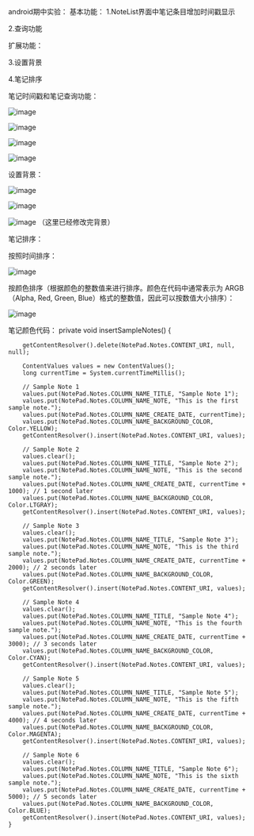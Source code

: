 android期中实验：
基本功能：
1.NoteList界面中笔记条目增加时间戳显示

2.查询功能

扩展功能：

3.设置背景

4.笔记排序

笔记时间戳和笔记查询功能：

![image](https://github.com/user-attachments/assets/dfc2b321-2cf2-457b-bc4a-9d7c62dc9fa3)

![image](https://github.com/user-attachments/assets/67c5e6e4-8184-4edf-8aa9-20599a6564f6)

![image](https://github.com/user-attachments/assets/a4c0b78a-5c75-4f55-b432-b53300c731ea)

![image](https://github.com/user-attachments/assets/c0a9dc46-5d29-44d4-8d4a-ee5aa138644a)

设置背景：

![image](https://github.com/user-attachments/assets/74ca6502-35bb-40a2-9a79-82dd1ba23868)

![image](https://github.com/user-attachments/assets/57267d7c-f3a1-496e-abc7-04788a1928e0)

![image](https://github.com/user-attachments/assets/96507cad-b906-4b6e-ab01-0e4a33b3ef58)
（这里已经修改完背景）

笔记排序：

按照时间排序：

![image](https://github.com/user-attachments/assets/78a7da23-dae6-4f15-8398-a43f3e491b02)

按颜色排序（根据颜色的整数值来进行排序。颜色在代码中通常表示为 ARGB（Alpha, Red, Green, Blue）格式的整数值，因此可以按数值大小排序）：

![image](https://github.com/user-attachments/assets/a46aaecc-fe11-44bb-a242-dabb99261984)

笔记颜色代码：
private void insertSampleNotes() {
        
        getContentResolver().delete(NotePad.Notes.CONTENT_URI, null, null);

        ContentValues values = new ContentValues();
        long currentTime = System.currentTimeMillis();

        // Sample Note 1
        values.put(NotePad.Notes.COLUMN_NAME_TITLE, "Sample Note 1");
        values.put(NotePad.Notes.COLUMN_NAME_NOTE, "This is the first sample note.");
        values.put(NotePad.Notes.COLUMN_NAME_CREATE_DATE, currentTime);
        values.put(NotePad.Notes.COLUMN_NAME_BACKGROUND_COLOR, Color.YELLOW);
        getContentResolver().insert(NotePad.Notes.CONTENT_URI, values);

        // Sample Note 2
        values.clear();
        values.put(NotePad.Notes.COLUMN_NAME_TITLE, "Sample Note 2");
        values.put(NotePad.Notes.COLUMN_NAME_NOTE, "This is the second sample note.");
        values.put(NotePad.Notes.COLUMN_NAME_CREATE_DATE, currentTime + 1000); // 1 second later
        values.put(NotePad.Notes.COLUMN_NAME_BACKGROUND_COLOR, Color.LTGRAY);
        getContentResolver().insert(NotePad.Notes.CONTENT_URI, values);

        // Sample Note 3
        values.clear();
        values.put(NotePad.Notes.COLUMN_NAME_TITLE, "Sample Note 3");
        values.put(NotePad.Notes.COLUMN_NAME_NOTE, "This is the third sample note.");
        values.put(NotePad.Notes.COLUMN_NAME_CREATE_DATE, currentTime + 2000); // 2 seconds later
        values.put(NotePad.Notes.COLUMN_NAME_BACKGROUND_COLOR, Color.GREEN);
        getContentResolver().insert(NotePad.Notes.CONTENT_URI, values);

        // Sample Note 4
        values.clear();
        values.put(NotePad.Notes.COLUMN_NAME_TITLE, "Sample Note 4");
        values.put(NotePad.Notes.COLUMN_NAME_NOTE, "This is the fourth sample note.");
        values.put(NotePad.Notes.COLUMN_NAME_CREATE_DATE, currentTime + 3000); // 3 seconds later
        values.put(NotePad.Notes.COLUMN_NAME_BACKGROUND_COLOR, Color.CYAN);
        getContentResolver().insert(NotePad.Notes.CONTENT_URI, values);

        // Sample Note 5
        values.clear();
        values.put(NotePad.Notes.COLUMN_NAME_TITLE, "Sample Note 5");
        values.put(NotePad.Notes.COLUMN_NAME_NOTE, "This is the fifth sample note.");
        values.put(NotePad.Notes.COLUMN_NAME_CREATE_DATE, currentTime + 4000); // 4 seconds later
        values.put(NotePad.Notes.COLUMN_NAME_BACKGROUND_COLOR, Color.MAGENTA);
        getContentResolver().insert(NotePad.Notes.CONTENT_URI, values);

        // Sample Note 6
        values.clear();
        values.put(NotePad.Notes.COLUMN_NAME_TITLE, "Sample Note 6");
        values.put(NotePad.Notes.COLUMN_NAME_NOTE, "This is the sixth sample note.");
        values.put(NotePad.Notes.COLUMN_NAME_CREATE_DATE, currentTime + 5000); // 5 seconds later
        values.put(NotePad.Notes.COLUMN_NAME_BACKGROUND_COLOR, Color.BLUE);
        getContentResolver().insert(NotePad.Notes.CONTENT_URI, values);
    }





